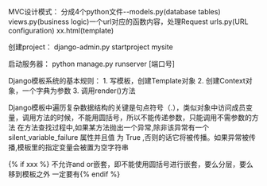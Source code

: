 MVC设计模式：
    分成4个python文件--models.py(database tables)
                       views.py(business logic)一个url对应的函数内容，处理Request
                       urls.py(URL configuration)
                       xx.html(template)

创建project：
    django-admin.py startproject mysite

启动服务器：
    python manage.py runserver [端口号]

Django模板系统的基本规则：
    1. 写模板，创建Template对象
    2. 创建Context对象，一个字典为参数
    3. 调用render()方法

Django模板中遍历复杂数据结构的关键是句点符号（.），类似对象中访问成员变量，调用方法的时候，不能用圆括号，所以不能传递参数，只能调用不需参数的方法
在方法查找过程中,如果某方法抛出一个异常,除非该异常有一个 silent_variable_failure 属性并且值
为 True ,否则的话它将被传播。如果异常被传播,模板里的指定变量会被置为空字符串

{% if xxx %} 不允许and or嵌套，即不能使用圆括号进行嵌套，要么分层，要么移到模板之外
一定要有{% endif %}
